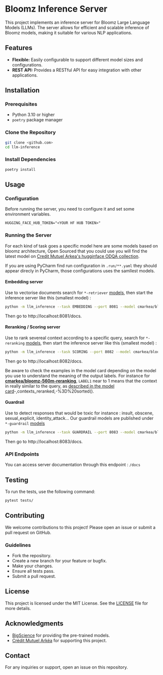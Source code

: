 # Bloomz Inference Server

This project implements an inference server for Bloomz Large Language Models (LLMs). The server allows for efficient and scalable inference of Bloomz models, making it suitable for various NLP applications.

## Features

- **Flexible:** Easily configurable to support different model sizes and configurations.
- **REST API:** Provides a RESTful API for easy integration with other applications.

## Installation

### Prerequisites

- Python 3.10 or higher
- `poetry` package manager

### Clone the Repository

```bash
git clone <github.com>
cd llm-inference
```

### Install Dependencies

```bash
poetry install
```

## Usage

### Configuration

Before running the server, you need to configure it and set some environment variables.

```shell
HUGGING_FACE_HUB_TOKEN="<YOUR HF HUB TOKEN>"
```

### Running the Server

For each kind of task goes a specific model here are some models based on bloomz architecture, Open Sourced that you
could use you will find the latest model on [Credit Mutuel Arkea's hugginface ODQA collection](https://huggingface.co/collections/cmarkea/odqa-65f56ecd2b3e8e993a9982d6).

If you are using PyCharm find run configuration in `.run/**.yaml` they should appear direcly in PyCharm, those configurations uses the samllest models.

#### Embedding server
Use to vectorise documents search for `*-retriever` [models](https://huggingface.co/collections/cmarkea/odqa-65f56ecd2b3e8e993a9982d6), then start the inference server like this (smallest model) :
```bash
python -m llm_inference --task EMBEDDING --port 8081 --model cmarkea/bloomz-560m-retriever-v2
```

Then go to http://localhost:8081/docs.

#### Reranking / Scoring server
Use to rank severeal context according to a specific query, search for `*-reranking` [models](https://huggingface.co/collections/cmarkea/odqa-65f56ecd2b3e8e993a9982d6), then start the inference server like this (smallest model) :
```bash
python -m llm_inference --task SCORING --port 8082 --model cmarkea/bloomz-560m-reranking
```

Then go to http://localhost:8082/docs.

Be aware to check the examples in the model card depending on the model you use to understand the meaning of the output labels.
For instance for [**cmarkea/bloomz-560m-reranking**](https://huggingface.co/cmarkea/bloomz-560m-reranking), `LABEL1`
near to 1 means that the context in really similar to the query, as [described in the model card](https://huggingface.co/cmarkea/bloomz-560m-reranking#:~:text=context%20in%20contexts%0A%20%20%20%20%5D%0A)-,contexts_reranked,-%3D%20sorted().

#### Guardrail

Use to detect responses that would be toxic for instance : insult, obscene, sexual_explicit, identity_attack...
Our guardrail models are published under  `*-guardrail` [models](https://huggingface.co/collections/cmarkea/odqa-65f56ecd2b3e8e993a9982d6)

```bash
python -m llm_inference --task GUARDRAIL --port 8083 --model cmarkea/bloomz-560m-guardrail
```
Then go to http://localhost:8083/docs.

### API Endpoints

You can access server documentation through this endpoint : `/docs`

## Testing

To run the tests, use the following command:

```bash
pytest tests/
```

## Contributing

We welcome contributions to this project! Please open an issue or submit a pull request on GitHub.

### Guidelines

- Fork the repository.
- Create a new branch for your feature or bugfix.
- Make your changes.
- Ensure all tests pass.
- Submit a pull request.

## License

This project is licensed under the MIT License. See the [LICENSE](LICENSE) file for more details.

## Acknowledgments

- [BigScience](https://bigscience.huggingface.co/) for providing the pre-trained models.
- [Crédit Mutuel Arkéa](https://www.cm-arkea.com/) for supporting this project.

## Contact

For any inquiries or support, open an issue on this repository.
